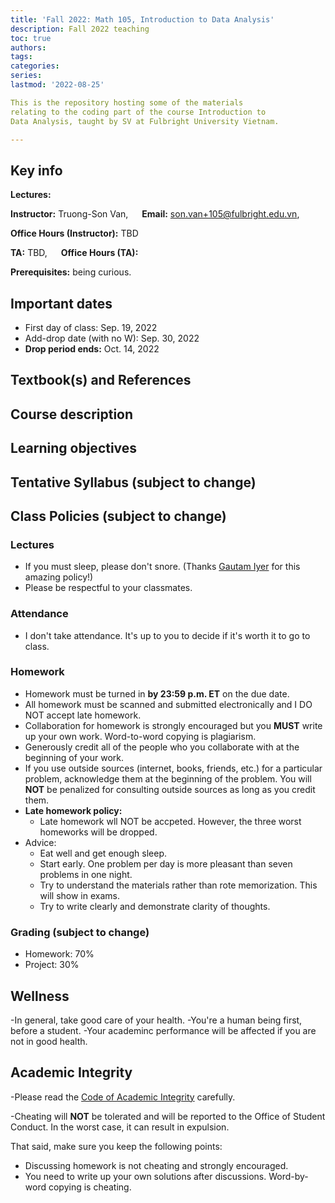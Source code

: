 ```yaml
---
title: 'Fall 2022: Math 105, Introduction to Data Analysis'
description: Fall 2022 teaching
toc: true
authors:
tags:
categories:
series:
lastmod: '2022-08-25'

This is the repository hosting some of the materials
relating to the coding part of the course Introduction to
Data Analysis, taught by SV at Fulbright University Vietnam.

---
```

## Key info

**Lectures:** 

**Instructor:** Truong-Son Van, &emsp; **Email:** son.van+105@fulbright.edu.vn, &emsp; 

**Office Hours (Instructor):** TBD 

**TA:** TBD, &emsp; **Office Hours (TA):**

**Prerequisites:** being curious.

## Important dates
- First day of class: Sep. 19, 2022 
- Add-drop date (with no W): Sep. 30, 2022 
- **Drop period ends:** Oct. 14, 2022


## Textbook(s) and References 

## Course description


## Learning objectives

## Tentative Syllabus (subject to change)

## Class Policies (subject to change)
### Lectures
- If you must sleep, please don't snore. (Thanks [Gautam Iyer](https://www.math.cmu.edu/~gautam/) for this amazing policy!)
- Please be respectful to your classmates.

### Attendance
- I don't take attendance. It's up to you to decide if it's worth it to go to
class.

### Homework
- Homework must be turned in **by 23:59 p.m. ET** on the due date. 
- All homework must be scanned and submitted electronically and I DO NOT accept late homework.
- Collaboration for homework is strongly encouraged but you **MUST** write up your own work. Word-to-word copying is plagiarism.
- Generously credit all of the people who you collaborate with at the beginning of your work.
- If you use outside sources (internet, books, friends, etc.) for a particular problem, acknowledge them at the beginning of the problem.
You will **NOT** be penalized for consulting outside sources as long as you credit them.
- **Late homework policy:** 
    - Late homework wll NOT be accpeted. However, the three worst homeworks will be dropped.
- Advice:
    - Eat well and get enough sleep.
    - Start early. One problem per day is more pleasant than seven problems in one night.
    - Try to understand the materials rather than rote memorization. This will show in exams.
    - Try to write clearly and demonstrate clarity of thoughts.


### Grading (subject to change)
- Homework: 70%
- Project: 30% 

## Wellness
-In general, take good care of your health. 
-You're a human being first, before a student.
-Your academinc performance will be affected if you are not in good health.

## Academic Integrity
-Please read the [Code of Academic Integrity](https://onestop.fulbright.edu.vn/s/article/Violations-of-The-Code-of-Academic-Integrity) carefully.

-Cheating will **NOT** be tolerated and will be reported to the Office of Student Conduct. In the worst case, it can result in expulsion.

That said, make sure you keep the following points:
- Discussing homework is not cheating and strongly encouraged.
- You need to write up your own solutions after discussions. Word-by-word copying is cheating.

